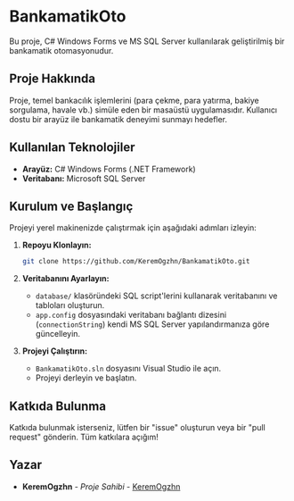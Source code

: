 # BankamatikOto

Bu proje, C# Windows Forms ve MS SQL Server kullanılarak geliştirilmiş bir bankamatik otomasyonudur.

## Proje Hakkında

Proje, temel bankacılık işlemlerini (para çekme, para yatırma, bakiye sorgulama, havale vb.) simüle eden bir masaüstü uygulamasıdır. Kullanıcı dostu bir arayüz ile bankamatik deneyimi sunmayı hedefler.

## Kullanılan Teknolojiler

*   **Arayüz:** C# Windows Forms (.NET Framework)
*   **Veritabanı:** Microsoft SQL Server

## Kurulum ve Başlangıç

Projeyi yerel makinenizde çalıştırmak için aşağıdaki adımları izleyin:

1.  **Repoyu Klonlayın:**
    ```sh
    git clone https://github.com/KeremOgzhn/BankamatikOto.git
    ```

2.  **Veritabanını Ayarlayın:**
    - `database/` klasöründeki SQL script'lerini kullanarak veritabanını ve tabloları oluşturun.
    - `app.config` dosyasındaki veritabanı bağlantı dizesini (`connectionString`) kendi MS SQL Server yapılandırmanıza göre güncelleyin.

3.  **Projeyi Çalıştırın:**
    - `BankamatikOto.sln` dosyasını Visual Studio ile açın.
    - Projeyi derleyin ve başlatın.

## Katkıda Bulunma

Katkıda bulunmak isterseniz, lütfen bir "issue" oluşturun veya bir "pull request" gönderin. Tüm katkılara açığım!

## Yazar

*   **KeremOgzhn** - *Proje Sahibi* - [KeremOgzhn](https://github.com/KeremOgzhn)
